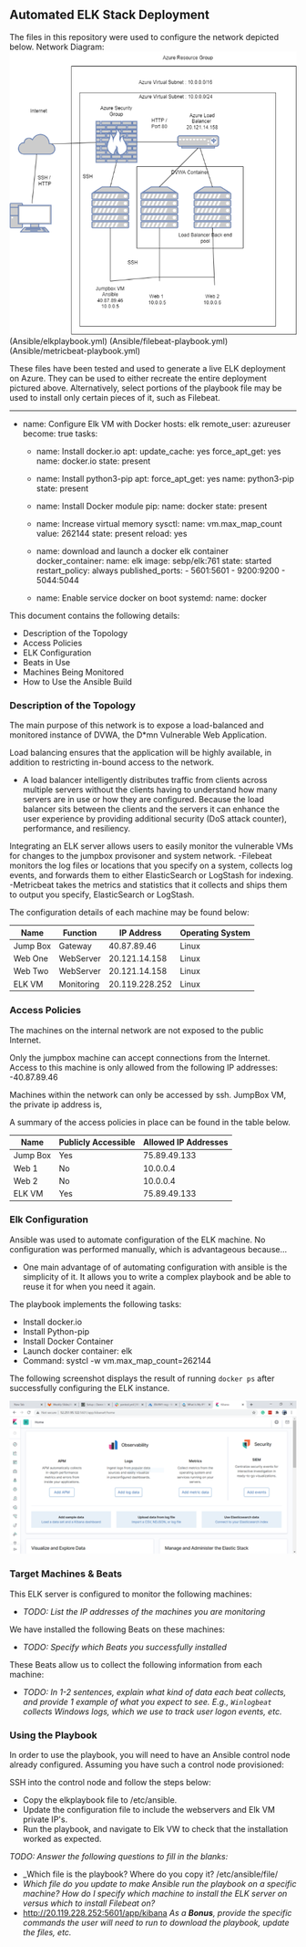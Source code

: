 ## Automated ELK Stack Deployment

The files in this repository were used to configure the network depicted below.
Network Diagram:
![](./Images/NetworkDiagram.png)
(Ansible/elkplaybook.yml) (Ansible/filebeat-playbook.yml) (Ansible/metricbeat-playbook.yml) 

These files have been tested and used to generate a live ELK deployment on Azure. They can be used to either recreate the entire deployment pictured above. Alternatively, select portions of the playbook file may be used to install only certain pieces of it, such as Filebeat.

  - ---
- name: Configure Elk VM with Docker
  hosts: elk
  remote_user: azureuser
  become: true
  tasks:
    - name: Install docker.io
      apt:
        update_cache: yes
        force_apt_get: yes
        name: docker.io
        state: present

    - name: Install python3-pip
      apt:
        force_apt_get: yes
        name: python3-pip
        state: present

    - name: Install Docker module
      pip:
        name: docker
        state: present

    - name: Increase virtual memory
      sysctl:
        name: vm.max_map_count
        value: 262144
        state: present
        reload: yes

    - name: download and launch a docker elk container
      docker_container:
        name: elk
        image: sebp/elk:761
        state: started
        restart_policy: always
        published_ports:
          -  5601:5601
          -  9200:9200
          -  5044:5044
    - name: Enable service docker on boot
      systemd:
        name: docker

This document contains the following details:
- Description of the Topology
- Access Policies
- ELK Configuration
- Beats in Use
- Machines Being Monitored
- How to Use the Ansible Build


### Description of the Topology

The main purpose of this network is to expose a load-balanced and monitored instance of DVWA, the D*mn Vulnerable Web Application.

Load balancing ensures that the application will be highly available, in addition to restricting in-bound access to the network.
- A load balancer intelligently distributes traffic from clients across multiple servers without the clients having to understand how many servers are in use or how they are configured. Because the load balancer sits between the clients and the servers it can enhance the user experience by providing additional security (DoS attack counter), performance, and resiliency. 

Integrating an ELK server allows users to easily monitor the vulnerable VMs for changes to the jumpbox provisoner and system network.
-Filebeat monitors the log files or locations that you specify on a system, collects log events, and forwards them to either ElasticSearch or LogStash for indexing.
-Metricbeat takes the metrics and statistics that it collects and ships them to output you specify, ElasticSearch or LogStash.

The configuration details of each machine may be found below:

| Name     | Function | IP Address | Operating System |
|----------|----------|------------|------------------|
| Jump Box | Gateway  | 40.87.89.46|   Linux          |
| Web One  | WebServer| 20.121.14.158| Linux          |
| Web Two  | WebServer| 20.121.14.158| Linux          |
| ELK VM   |Monitoring| 20.119.228.252| Linux         |

### Access Policies

The machines on the internal network are not exposed to the public Internet. 

Only the jumpbox machine can accept connections from the Internet. Access to this machine is only allowed from the following IP addresses:
-40.87.89.46

Machines within the network can only be accessed by ssh.
JumpBox VM, the private ip address is, 

A summary of the access policies in place can be found in the table below.

| Name     | Publicly Accessible | Allowed IP Addresses |
|----------|---------------------|----------------------|
| Jump Box | Yes                 | 75.89.49.133         |
| Web 1    | No                  | 10.0.0.4             |
| Web 2    | No                  | 10.0.0.4             |
| ELK VM   | Yes                 | 75.89.49.133         |

### Elk Configuration

Ansible was used to automate configuration of the ELK machine. No configuration was performed manually, which is advantageous because...

- One main advantage of of automating configuration with ansible is the simplicity of it. It allows you to write a complex playbook and be able to reuse it for when you need it again.

The playbook implements the following tasks:
- Install docker.io
- Install Python-pip
- Install Docker Container
- Launch docker container: elk
- Command: systcl -w vm.max_map_count=262144

The following screenshot displays the result of running `docker ps` after successfully configuring the ELK instance.

![](./Images/docker_ps_output.png)

### Target Machines & Beats
This ELK server is configured to monitor the following machines:
- _TODO: List the IP addresses of the machines you are monitoring_

We have installed the following Beats on these machines:
- _TODO: Specify which Beats you successfully installed_

These Beats allow us to collect the following information from each machine:
- _TODO: In 1-2 sentences, explain what kind of data each beat collects, and provide 1 example of what you expect to see. E.g., `Winlogbeat` collects Windows logs, which we use to track user logon events, etc._

### Using the Playbook
In order to use the playbook, you will need to have an Ansible control node already configured. Assuming you have such a control node provisioned: 

SSH into the control node and follow the steps below:
- Copy the elkplaybook file to /etc/ansible.
- Update the configuration file to include the webservers and Elk VM private IP's.
- Run the playbook, and navigate to Elk VW to check that the installation worked as expected.

_TODO: Answer the following questions to fill in the blanks:_
- _Which file is the playbook? Where do you copy it? /etc/ansible/file/
- _Which file do you update to make Ansible run the playbook on a specific machine? How do I specify which machine to install the ELK server on versus which to install Filebeat on?_
- http://20.119.228.252:5601/app/kibana
_As a **Bonus**, provide the specific commands the user will need to run to download the playbook, update the files, etc._
